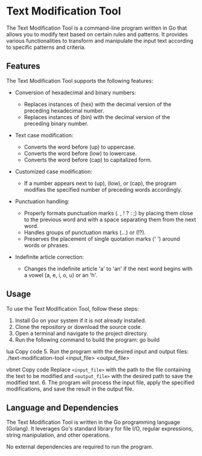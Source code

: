 # Text Modification Tool

The Text Modification Tool is a command-line program written in Go that allows you to modify text based on certain rules and patterns. It provides various functionalities to transform and manipulate the input text according to specific patterns and criteria.

## Features

The Text Modification Tool supports the following features:

- Conversion of hexadecimal and binary numbers:
  - Replaces instances of (hex) with the decimal version of the preceding hexadecimal number.
  - Replaces instances of (bin) with the decimal version of the preceding binary number.

- Text case modification:
  - Converts the word before (up) to uppercase.
  - Converts the word before (low) to lowercase.
  - Converts the word before (cap) to capitalized form.

- Customized case modification:
  - If a number appears next to (up), (low), or (cap), the program modifies the specified number of preceding words accordingly.

- Punctuation handling:
  - Properly formats punctuation marks (. , ! ? : ;) by placing them close to the previous word and with a space separating them from the next word.
  - Handles groups of punctuation marks (...) or (!?).
  - Preserves the placement of single quotation marks (' ') around words or phrases.

- Indefinite article correction:
  - Changes the indefinite article 'a' to 'an' if the next word begins with a vowel (a, e, i, o, u) or an 'h'.

## Usage

To use the Text Modification Tool, follow these steps:

1. Install Go on your system if it is not already installed.
2. Clone the repository or download the source code.
3. Open a terminal and navigate to the project directory.
4. Run the following command to build the program:
go build

lua
Copy code
5. Run the program with the desired input and output files:
./text-modification-tool <input_file> <output_file>

vbnet
Copy code
Replace `<input_file>` with the path to the file containing the text to be modified and `<output_file>` with the desired path to save the modified text.
6. The program will process the input file, apply the specified modifications, and save the result in the output file.

## Language and Dependencies

The Text Modification Tool is written in the Go programming language (Golang). It leverages Go's standard library for file I/O, regular expressions, string manipulation, and other operations.

No external dependencies are required to run the program.
